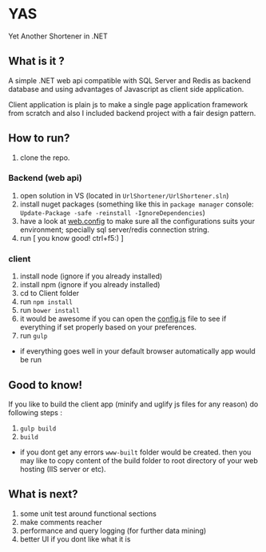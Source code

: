 # YAS
Yet Another Shortener in .NET

## What is it ?
A simple .NET web api compatible with SQL Server and Redis as backend database and using advantages of Javascript as client side application.

Client application is plain js to make a single page application framework from scratch and also I included backend project with a fair design pattern.

## How to run?
1. clone the repo.

### Backend (web api)
1. open solution in VS (located in `UrlShortener/UrlShortener.sln`)
2. install nuget packages (something like this in `package manager` console: `Update-Package -safe -reinstall -IgnoreDependencies`)
3. have a look at [web.config](https://github.com/malekmakan/yas/blob/master/UrlShortener/UrlShortener.Api/Web.config) to make sure all the configurations suits your environment; specially sql server/redis connection string.
4. run [ you know good! ctrl+f5:) ]

### client 
1. install node (ignore if you already installed)
2. install npm (ignore if you already installed)
3. cd to Client folder
4. run `npm install`
5. run `bower install`
6. it would be awesome if you can open the [config.js](https://github.com/malekmakan/yas/blob/master/UrlShortenerClient/js/app/service/config.js) file to see if everything if set properly based on your preferences.
7. run `gulp`

* if everything goes well in your default browser automatically app would be run

## Good to know!
If you like to build the client app (minify and uglify js files for any reason) do following steps :
1. `gulp build`
2. `build` 

* if you dont get any errors `www-built` folder would be created. then you may like to copy content of the build folder to root directory of your web hosting (IIS server or etc).

## What is next?
1. some unit test around functional sections
2. make comments reacher 
3. performance and query logging (for further data mining)
4. better UI if you dont like what it is
